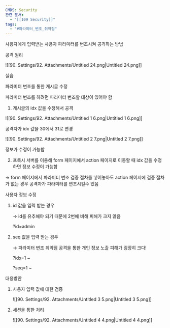 ```yaml
---
CMDS: Security
관련 문서:
  - "[[109 Security]]"
tags:
  - "#파라미터_변조_취약점"
---
```

사용자에게 입력받는 사용자 파라미터를 변조시켜 공격하는 방법

  

공격 원리

![[90. Settings/92. Attachments/Untitled 24.png|Untitled 24.png]]

  

실습

파라미터 변조를 통한 게시글 수정

  

파라미터 변조를 하려면 파라미터 변조할 대상이 있어야 함

1) 게시글의 idx 값을 수정해서 공격

![[90. Settings/92. Attachments/Untitled 1 6.png|Untitled 1 6.png]]

공격자가 idx 값을 30에서 31로 변경

![[90. Settings/92. Attachments/Untitled 2 7.png|Untitled 2 7.png]]

  

정보가 수정이 가능함

  

2) 프록시 서버를 이용해 form 페이지에서 action 페이지로 이동할 때 idx 값을 수정하면 정보 수정이 가능함

⇒ form 페이지에서 파라미터 변조 검증 절차를 넣어놓아도 action 페이지에 검증 절차가 없는 경우 공격자가 파라미터를 변조시킬수 있음

  

사용자 정보 수정

1. id 값을 입력 받는 경우
    
    → id를 유추해야 되기 때문에 2번에 비해 피해가 크지 않음
    
    ?id=admin
    
2. seq 값을 입력 받는 경우
    
    → 파라미터 변조 취약점 공격을 통한 개인 정보 노출 피해가 굉장히 크다!
    
    ?idx=1 ~
    
    ?seq=1 ~
    
      
    

대응방안

1. 사용자 입력 값에 대한 검증
    
    ![[90. Settings/92. Attachments/Untitled 3 5.png|Untitled 3 5.png]]
    
2. 세션을 통한 처리
    
    ![[90. Settings/92. Attachments/Untitled 4 4.png|Untitled 4 4.png]]
